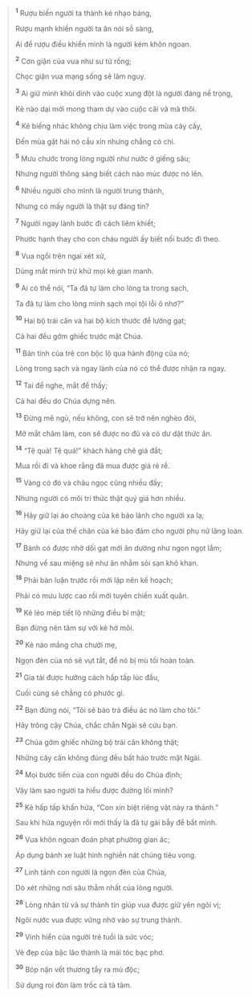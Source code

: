 > <sup><b>1</b></sup> Rượu biến người ta thành kẻ nhạo báng,
> 
> Rượu mạnh khiến người ta ăn nói sỗ sàng,
> 
> Ai để rượu điều khiển mình là người kém khôn ngoan.
>
> <sup><b>2</b></sup> Cơn giận của vua như sư tử rống;
> 
> Chọc giận vua mạng sống sẽ lâm nguy.
> 
> <sup><b>3</b></sup> Ai giữ mình khỏi dính vào cuộc xung đột là người đáng nể trọng,
> 
> Kẻ nào dại mới mong tham dự vào cuộc cãi vã mà thôi.
> 
> <sup><b>4</b></sup> Kẻ biếng nhác không chịu làm việc trong mùa cày cấy,
> 
> Đến mùa gặt hái nó cầu xin nhưng chẳng có chi.
>
> <sup><b>5</b></sup> Mưu chước trong lòng người như nước ở giếng sâu;
> 
> Nhưng người thông sáng biết cách nào múc được nó lên.
> 
> <sup><b>6</b></sup> Nhiều người cho mình là người trung thành,
> 
> Nhưng có mấy người là thật sự đáng tin?
>
> <sup><b>7</b></sup> Người ngay lành bước đi cách liêm khiết;
> 
> Phước hạnh thay cho con cháu người ấy biết nối bước đi theo.
> 
> <sup><b>8</b></sup> Vua ngồi trên ngai xét xử,
> 
> Dùng mắt mình trừ khử mọi kẻ gian manh.
> 
> <sup><b>9</b></sup> Ai có thể nói, “Ta đã tự làm cho lòng ta trong sạch,
> 
> Ta đã tự làm cho lòng mình sạch mọi tội lỗi ô nhơ?”
> 
> <sup><b>10</b></sup> Hai bộ trái cân và hai bộ kích thước để lường gạt;
> 
> Cả hai đều gớm ghiếc trước mặt Chúa.
> 
> <sup><b>11</b></sup> Bản tính của trẻ con bộc lộ qua hành động của nó;
> 
> Lòng trong sạch và ngay lành của nó có thể được nhận ra ngay.
> 
> <sup><b>12</b></sup> Tai để nghe, mắt để thấy;
> 
> Cả hai đều do Chúa dựng nên.
>
> <sup><b>13</b></sup> Ðừng mê ngủ, nếu không, con sẽ trở nên nghèo đói,
> 
> Mở mắt chăm làm, con sẽ được no đủ và có dư dật thức ăn.
> 
> <sup><b>14</b></sup> “Tệ quá! Tệ quá!” khách hàng chê giá đắt;
> 
> Mua rồi đi và khoe rằng đã mua được giá rẻ rề.
> 
> <sup><b>15</b></sup> Vàng có đó và châu ngọc cũng nhiều đấy;
> 
> Nhưng người có môi tri thức thật quý giá hơn nhiều.
> 
> <sup><b>16</b></sup> Hãy giữ lại áo choàng của kẻ bảo lãnh cho người xa lạ;
> 
> Hãy giữ lại của thế chân của kẻ bảo đảm cho người phụ nữ lăng loàn.
> 
> <sup><b>17</b></sup> Bánh có được nhờ dối gạt mới ăn dường như ngon ngọt lắm;
> 
> Nhưng về sau miệng sẽ như ăn nhằm sỏi sạn khô khan.
>
> <sup><b>18</b></sup> Phải bàn luận trước rồi mới lập nên kế hoạch;
> 
> Phải có mưu lược cao rồi mới tuyên chiến xuất quân.
>
> <sup><b>19</b></sup> Kẻ lẻo mép tiết lộ những điều bí mật;
> 
> Bạn đừng nên tâm sự với kẻ hở môi.
> 
> <sup><b>20</b></sup> Kẻ nào mắng cha chưởi mẹ,
> 
> Ngọn đèn của nó sẽ vụt tắt, để nó bị mù tối hoàn toàn.
> 
> <sup><b>21</b></sup> Gia tài được hưởng cách hấp tấp lúc đầu,
> 
> Cuối cùng sẽ chẳng có phước gì.
>
> <sup><b>22</b></sup> Bạn đừng nói, “Tôi sẽ báo trả điều ác nó làm cho tôi.”
> 
> Hãy trông cậy Chúa, chắc chắn Ngài sẽ cứu bạn.
> 
> <sup><b>23</b></sup> Chúa gớm ghiếc những bộ trái cân không thật;
> 
> Những cây cân không đúng đều bất hảo trước mặt Ngài.
> 
> <sup><b>24</b></sup> Mọi bước tiến của con người đều do Chúa định;
> 
> Vậy làm sao người ta hiểu được đường lối mình?
> 
> <sup><b>25</b></sup> Kẻ hấp tấp khấn hứa, “Con xin biệt riêng vật này ra thánh.”
> 
> Sau khi hứa nguyện rồi mới thấy là đã tự gài bẫy để bắt mình.
> 
> <sup><b>26</b></sup> Vua khôn ngoan đoán phạt phường gian ác;
> 
> Áp dụng bánh xe luật hình nghiền nát chúng tiêu vong.
> 
> <sup><b>27</b></sup> Linh tánh con người là ngọn đèn của Chúa,
> 
> Dò xét những nơi sâu thẳm nhất của lòng người.
> 
> <sup><b>28</b></sup> Lòng nhân từ và sự thành tín giúp vua được giữ yên ngôi vị;
> 
> Ngôi nước vua được vững nhờ vào sự trung thành.
>
> <sup><b>29</b></sup> Vinh hiển của người trẻ tuổi là sức vóc;
> 
> Vẻ đẹp của bậc lão thành là mái tóc bạc phơ.
>
> <sup><b>30</b></sup> Bóp nặn vết thương tẩy ra mủ độc;
> 
> Sử dụng roi đòn làm trốc cả tà tâm.